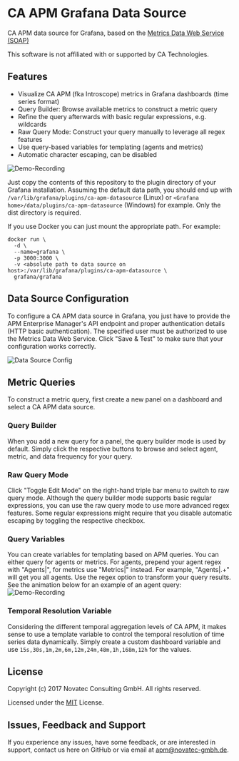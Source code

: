 # CA APM Grafana Data Source

CA APM data source for Grafana, based on the [Metrics Data Web Service (SOAP)](https://docops.ca.com/ca-apm/10-5/en/integrating/api-reference/ca-introscope-web-services-api-reference/polling-web-services/metrics-data-web-service)

This software is not affiliated with or supported by CA Technologies.

## Features
* Visualize CA APM (fka Introscope) metrics in Grafana dashboards (time series format)
* Query Builder: Browse available metrics to construct a metric query
* Refine the query afterwards with basic regular expressions, e.g. wildcards
* Raw Query Mode: Construct your query manually to leverage all regex features
* Use query-based variables for templating (agents and metrics)
* Automatic character escaping, can be disabled

![Demo-Recording](https://github.com/NovaTecConsulting/ca-apm-grafana-datasource/blob/master/media/query-demo.gif)

Just copy the contents of this repository to the plugin directory of your Grafana installation. Assuming the default data path, you should end up with `/var/lib/grafana/plugins/ca-apm-datasource` (Linux) or `<Grafana home>/data/plugins/ca-apm-datasource` (Windows) for example. Only the dist directory is required.

If you use Docker you can just mount the appropriate path. For example:
```
docker run \
  -d \
  --name=grafana \
  -p 3000:3000 \
  -v <absolute path to data source on host>:/var/lib/grafana/plugins/ca-apm-datasource \
  grafana/grafana
```

## Data Source Configuration
To configure a CA APM data source in Grafana, you just have to provide the APM Enterprise Manager's API endpoint and proper authentication details (HTTP basic authentication). The specified user must be authorized to use the Metrics Data Web Service. Click "Save & Test" to make sure that your configuration works correctly.

![Data Source Config](https://github.com/NovaTecConsulting/ca-apm-grafana-datasource/blob/master/media/data-source-config.jpg)

## Metric Queries
To construct a metric query, first create a new panel on a dashboard and select a CA APM data source.
### Query Builder
When you add a new query for a panel, the query builder mode is used by default. Simply click the respective buttons to browse and select agent, metric, and data frequency for your query.
### Raw Query Mode
Click "Toggle Edit Mode" on the right-hand triple bar menu to switch to raw query mode. Although the query builder mode supports basic regular expressions, you can use the raw query mode to use more advanced regex features. Some regular expressions might require that you disable automatic escaping by toggling the respective checkbox.

### Query Variables
You can create variables for templating based on APM queries. You can either query for agents or metrics. For agents, prepend your agent regex with "Agents|", for metrics use "Metrics|" instead. For example, "Agents|.+" will get you all agents. Use the regex option to transform your query results. See the animation below for an example of an agent query:
![Demo-Recording](https://github.com/NovaTecConsulting/ca-apm-grafana-datasource/blob/master/media/query_variables.gif)

### Temporal Resolution Variable
Considering the different temporal aggregation levels of CA APM, it makes sense to use a template variable to control the temporal resolution of time series data dynamically. Simply create a custom dashboard variable and use `15s,30s,1m,2m,6m,12m,24m,48m,1h,168m,12h` for the values.

## License

Copyright (c) 2017 Novatec Consulting GmbH. All rights reserved.

Licensed under the [MIT](LICENSE.md) License.

## Issues, Feedback and Support
If you experience any issues, have some feedback, or are interested in support, contact us here on GitHub or via email at apm@novatec-gmbh.de.